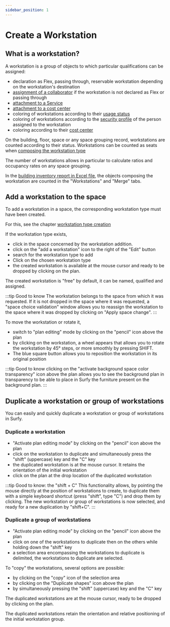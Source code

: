 ```yaml
---
sidebar_position: 1
---
```

# Create a Workstation

## What is a workstation?

A workstation is a group of objects to which particular qualifications can be assigned:

-   declaration as Flex, passing through, reservable workstation depending on the workstation's destination
-   [assignment of a collaborator](/docs/tutorials/affectations/workplaceaffectation/create.md#affecter-une-personne-à-un-poste-de-travail) if the workstation is not declared as Flex or passing through
-   [attachment to a Service](/docs/tutorials/organization/create.md#rattacher-un-service-à-un-poste-de-travail)
-   [attachment to a cost center](/docs/tutorials/costcenter/create.md#attribuer-un-centre-de-coût-à-un-poste-de-travail)
-   coloring of workstations according to their [usage status](/docs/courses/views/2Dviews.md#afficher-létat-des-postes-de-travail-sur-le-plan)
-   coloring of workstations according to the [security profile](/docs/courses/views/2Dviews.md#afficher-les-profils-sécurité-sur-le-plan) of the person assigned to the workstation
-   coloring according to their [cost center](/docs/tutorials/cost-distribution-by-cost-center/create.md#visualiser-les-centres-de-coût-sur-le-plan)

On the building, floor, space or any space grouping record, workstations are counted according to their status.
Workstations can be counted as seats when [composing the workstation type](/docs/tutorials/objects/workplacetype/create.md#composer-le-type-de-poste-de-travail)

The number of workstations allows in particular to calculate ratios and occupancy rates on any space grouping.

In the [building inventory report in Excel file](/docs/tutorials/BuildingData/Buildingdashboard/Buildingreporting.md#rapport-de-linventaire-du-bâtiment), the objects composing the workstation are counted in the "Workstations" and "Merge" tabs.


<Youtube code="tho373GPmY8"/>
 

 ## Add a workstation to the space


To add a workstation in a space, the corresponding workstation type must have been created.

For this, see the chapter [workstation type creation](/docs/tutorials/objects/workplacetype/create.md)

If the workstation type exists,

-   click in the space concerned by the workstation addition.
-   click on the "add a workstation" icon to the right of the "Edit" button
-   search for the workstation type to add
-   Click on the chosen workstation type
-   the created workstation is available at the mouse cursor and ready to be dropped by clicking on the plan.

The created workstation is "free" by default, it can be named, qualified and assigned.

:::tip Good to know
The workstation belongs to the space from which it was requested. If it is not dropped in the space where it was requested, a "space choice validation" window allows you to reassign the workstation to the space where it was dropped by clicking on "Apply space change".
:::

To move the workstation or rotate it,

-   switch to "plan editing" mode by clicking on the "pencil" icon above the plan
-   by clicking on the workstation, a wheel appears that allows you to rotate the workstation by 45° steps, or more smoothly by pressing SHIFT.
-   The blue square button allows you to reposition the workstation in its original position

:::tip Good to know
clicking on the "activate background space color transparency" icon above the plan allows you to see the background plan in transparency to be able to place in Surfy the furniture present on the background plan.
:::

## Duplicate a workstation or group of workstations

<Youtube code="zUIgR14paWY"/>

You can easily and quickly duplicate a workstation or group of workstations in Surfy.

### Duplicate a workstation

-   "Activate plan editing mode" by clicking on the "pencil" icon above the plan
-   click on the workstation to duplicate and simultaneously press the "shift" (uppercase) key and the "C" key 
-   the duplicated workstation is at the mouse cursor. It retains the orientation of the initial workstation
-   click on the plan at the drop location of the duplicated workstation


:::tip Good to know: the "shift + C"
This functionality allows, by pointing the mouse directly at the position of workstations to create, to duplicate them with a simple keyboard shortcut (press "shift", type "C") and drop them by clicking. The new workstation or group of workstations is now selected, and ready for a new duplication by "shift+C".
:::

### Duplicate a group of workstations

-   "Activate plan editing mode" by clicking on the "pencil" icon above the plan
-   click on one of the workstations to duplicate then on the others while holding down the "shift" key
-   a selection area encompassing the workstations to duplicate is delimited, the workstations to duplicate are selected.

To "copy" the workstations, several options are possible:

-   by clicking on the "copy" icon of the selection area
-   by clicking on the "Duplicate shapes" icon above the plan
-   by simultaneously pressing the "shift" (uppercase) key and the "C" key

The duplicated workstations are at the mouse cursor, ready to be dropped by clicking on the plan.

The duplicated workstations retain the orientation and relative positioning of the initial workstation group.
